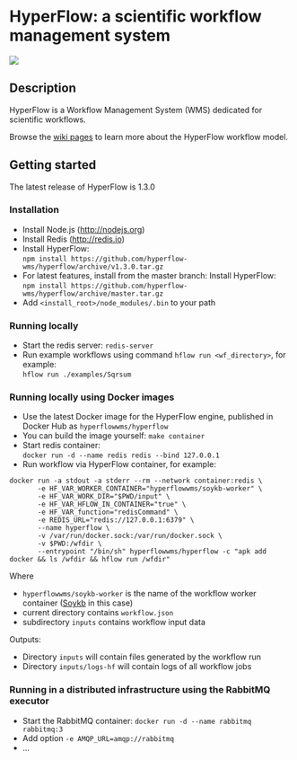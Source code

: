 # HyperFlow: a scientific workflow management system

[![](https://images.microbadger.com/badges/version/hyperflowwms/hyperflow.svg)](https://microbadger.com/images/hyperflowwms/hyperflow "Get your own version badge on microbadger.com")

## Description

HyperFlow is a Workflow Management System (WMS) dedicated for scientific workflows. 

Browse the [wiki pages](https://github.com/balis/hyperflow/wiki) to learn more about the HyperFlow workflow model. 

## Getting started

The latest release of HyperFlow is 1.3.0

### Installation
* Install Node.js (http://nodejs.org)
* Install Redis (http://redis.io) 
* Install HyperFlow: <br>`npm install https://github.com/hyperflow-wms/hyperflow/archive/v1.3.0.tar.gz`
* For latest features, install from the master branch: Install HyperFlow:<br>`npm install https://github.com/hyperflow-wms/hyperflow/archive/master.tar.gz`
* Add `<install_root>/node_modules/.bin` to your path

### Running locally
* Start the redis server: `redis-server`
* Run example workflows using command `hflow run <wf_directory>`, for example:<br>```hflow run ./examples/Sqrsum```

### Running locally using Docker images
* Use the latest Docker image for the HyperFlow engine, published in Docker Hub as `hyperflowwms/hyperflow` 
* You can build the image yourself: `make container`
* Start redis container:<br> 
```docker run -d --name redis redis --bind 127.0.0.1```
* Run workflow via HyperFlow container, for example:
```
docker run -a stdout -a stderr --rm --network container:redis \
       -e HF_VAR_WORKER_CONTAINER="hyperflowwms/soykb-worker" \ 
       -e HF_VAR_WORK_DIR="$PWD/input" \ 
       -e HF_VAR_HFLOW_IN_CONTAINER="true" \
       -e HF_VAR_function="redisCommand" \
       -e REDIS_URL="redis://127.0.0.1:6379" \
       --name hyperflow \
       -v /var/run/docker.sock:/var/run/docker.sock \
       -v $PWD:/wfdir \
       --entrypoint "/bin/sh" hyperflowwms/hyperflow -c "apk add docker && ls /wfdir && hflow run /wfdir"
```
Where
* `hyperflowwms/soykb-worker` is the name of the workflow worker container ([Soykb](https://github.com/hyperflow-wms/soykb-workflow) in this case)
* current directory contains `workflow.json`
* subdirectory `inputs` contains workflow input data 

Outputs:
* Directory `inputs` will contain files generated by the workflow run
* Directory `inputs/logs-hf` will contain logs of all workflow jobs

### Running in a distributed infrastructure using the RabbitMQ executor
* Start the RabbitMQ container: `docker run -d --name rabbitmq rabbitmq:3`
* Add option `-e AMQP_URL=amqp://rabbitmq`
* ...
